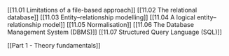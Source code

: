 [[11.01 Limitations of a file-based approach]]
[[11.02 The relational database]]
[[11.03 Entity–relationship modelling]]
[[11.04 A logical entity–relationship model]]
[[11.05 Normalisation]]
[[11.06 The Database Management System (DBMS)]]
[[11.07 Structured Query Language (SQL)]]

[[Part 1 - Theory fundamentals]]